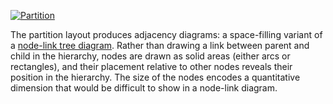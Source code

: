 [<img alt="Partition" src="https://raw.githubusercontent.com/d3/d3-hierarchy/main/img/partition.png">](https://observablehq.com/@d3/icicle/2?intent=fork)

The partition layout produces adjacency diagrams: a space-filling variant of a [node-link tree diagram](https://pub.dev/documentation/d4_hierarchy/latest/topics/Tree-topic.html). Rather than drawing a link between parent and child in the hierarchy, nodes are drawn as solid areas (either arcs or rectangles), and their placement relative to other nodes reveals their position in the hierarchy. The size of the nodes encodes a quantitative dimension that would be difficult to show in a node-link diagram.